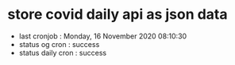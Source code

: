 # store covid daily api as json data

- last cronjob : Monday, 16 November 2020 08:10:30
- status og cron : success
- status daily cron : success
      
      